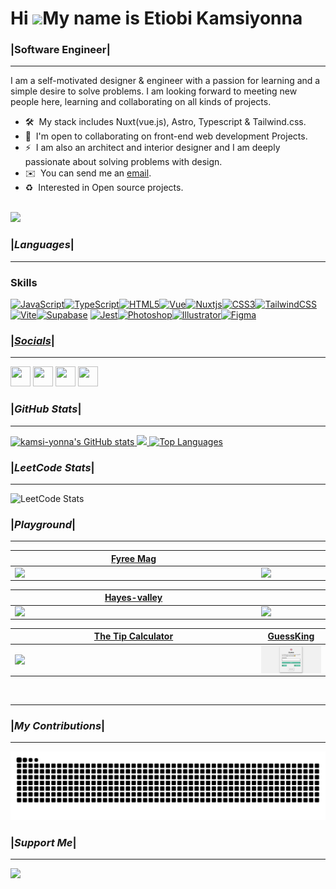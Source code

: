Hi ![](https://user-images.githubusercontent.com/18350557/176309783-0785949b-9127-417c-8b55-ab5a4333674e.gif)My name is Etiobi Kamsiyonna
=========================================================================================================================================

### |Software Engineer|
------------------------

I am a self-motivated designer & engineer with a passion for learning and a simple desire to solve problems.
I am looking forward to meeting new people here, learning and collaborating on all kinds of projects.

*   🛠   My stack includes Nuxt(vue.js), Astro, Typescript & Tailwind.css. 
*   🤝  I'm open to collaborating on front-end web development Projects.
*   ⚡  I am also an architect and interior designer and I am deeply passionate about solving problems with design.
*   ✉️  You can send me an <a href="mailto:etiobikamsi@gmail.com">email</a>.
*   ♻️  Interested in Open source projects.


<br>  
<a href="https://github.com/Kamsi-yonna?tab=followers" target="_blank" rel="noreferrer"><img
src="https://img.shields.io/github/followers/kamsi-yonna?logo=github&style=for-the-badge&color=0891b2&labelColor=1c1917" /></a> 
<br> 



### |*Languages*|
------------------------
### Skills


<p align="left">
<a href="https://developer.mozilla.org/en-US/docs/Web/JavaScript" target="_blank" rel="noreferrer"><img src="https://raw.githubusercontent.com/danielcranney/readme-generator/main/public/icons/skills/javascript-colored.svg" width="36" height="36" alt="JavaScript" /></a><a href="https://www.typescriptlang.org/" target="_blank" rel="noreferrer"><img src="https://raw.githubusercontent.com/danielcranney/readme-generator/main/public/icons/skills/typescript-colored.svg" width="36" height="36" alt="TypeScript" /></a><a href="https://developer.mozilla.org/en-US/docs/Glossary/HTML5" target="_blank" rel="noreferrer"><img src="https://raw.githubusercontent.com/danielcranney/readme-generator/main/public/icons/skills/html5-colored.svg" width="36" height="36" alt="HTML5" /></a><a href="https://vuejs.org/" target="_blank" rel="noreferrer"><img src="https://raw.githubusercontent.com/danielcranney/readme-generator/main/public/icons/skills/vuejs-colored.svg" width="36" height="36" alt="Vue" /></a><a href="https://nuxtjs.org/" target="_blank" rel="noreferrer"><img src="https://raw.githubusercontent.com/danielcranney/readme-generator/main/public/icons/skills/nuxtjs-colored.svg" width="36" height="36" alt="Nuxtjs" /></a><a href="https://www.w3.org/TR/CSS/#css" target="_blank" rel="noreferrer"><img src="https://raw.githubusercontent.com/danielcranney/readme-generator/main/public/icons/skills/css3-colored.svg" width="36" height="36" alt="CSS3" /></a><a href="https://tailwindcss.com/" target="_blank" rel="noreferrer"><img src="https://raw.githubusercontent.com/danielcranney/readme-generator/main/public/icons/skills/tailwindcss-colored.svg" width="36" height="36" alt="TailwindCSS" /></a><a href="https://vitejs.dev/" target="_blank" rel="noreferrer"><img src="https://raw.githubusercontent.com/danielcranney/readme-generator/main/public/icons/skills/vite-colored.svg" width="36" height="36" alt="Vite" /></a><a href="https://supabase.io/" target="_blank" rel="noreferrer"><img src="https://raw.githubusercontent.com/danielcranney/readme-generator/main/public/icons/skills/supabase-colored.svg" width="36" height="36" alt="Supabase" /></a></a> <a href="https://jestjs.io/" target="_blank" rel="noreferrer"><img src="https://www.vectorlogo.zone/logos/jestjsio/jestjsio-icon.svg" width="36" height="36" alt="Jest" /></a><a href="https://www.adobe.com/uk/products/photoshop.html" target="_blank" rel="noreferrer"><img src="https://raw.githubusercontent.com/danielcranney/readme-generator/main/public/icons/skills/photoshop-colored.svg" width="36" height="36" alt="Photoshop" /></a><a href="https://www.adobe.com/uk/products/illustrator.html" target="_blank" rel="noreferrer"><img src="https://raw.githubusercontent.com/danielcranney/readme-generator/main/public/icons/skills/illustrator-colored.svg" width="36" height="36" alt="Illustrator" /></a><a href="https://www.figma.com/" target="_blank" rel="noreferrer"><img src="https://raw.githubusercontent.com/danielcranney/readme-generator/main/public/icons/skills/figma-colored.svg" width="36" height="36" alt="Figma" /> 
</p>

### |*Socials*|
------------------------

<p align="left"> <a href="https://www.behance.com/kamsiyonna" target="_blank" rel="noreferrer"><img src="https://raw.githubusercontent.com/danielcranney/readme-generator/main/public/icons/socials/behance.svg" width="32" height="32" /></a> <a href="https://www.github.com/Kamsi-yonna" target="_blank" rel="noreferrer"><img src="https://raw.githubusercontent.com/danielcranney/readme-generator/main/public/icons/socials/github-dark.svg" width="32" height="32" /></a> <a href="https://www.linkedin.com/in/1kamsiyonna" target="_blank" rel="noreferrer"><img src="https://raw.githubusercontent.com/danielcranney/readme-generator/main/public/icons/socials/linkedin.svg" width="32" height="32" /></a> <a href="https://www.youtube.com/@kamsi_yonna" target="_blank" rel="noreferrer"><img src="https://raw.githubusercontent.com/danielcranney/readme-generator/main/public/icons/socials/youtube.svg" width="32" height="32" /></a></p>


### |*GitHub Stats*|
------------------------

<a href="http://www.github.com/kamsi-yonna">
<img src="https://github-readme-stats.vercel.app/api?username=kamsi-yonna&show_icons=true&hide=&count_private=true&title_color=3382ed&text_color=ffffff&icon_color=ffffff&bg_color=0f172a&hide_border=true&show_icons=true" alt="kamsi-yonna's GitHub stats" />
<img src="https://github-readme-streak-stats.herokuapp.com/?user=kamsi-yonna&stroke=ffffff&background=0f172a&ring=3382ed&fire=3382ed&currStreakNum=ffffff&currStreakLabel=3382ed&sideNums=ffffff&sideLabels=ffffff&dates=ffffff&hide_border=true&" />
</a>
<a href="https://github.com/kamsi-yonna" align="left"><img src="https://github-readme-stats.vercel.app/api/top-langs/?username=kamsi-yonna&langs_count=10&layout=compact&title_color=3382ed&text_color=ffffff&icon_color=ffffff&bg_color=0f172a&hide_border=true&locale=en&custom_title=Top%20%Languages&card_width=420" alt="Top Languages" /></a>

### |*LeetCode Stats*|
------------------------

![LeetCode Stats](https://leetcard.jacoblin.cool/Kamsi-yonna?theme=transparent&font=Hind%20Madurai)

### |*Playground*| 
-------------------

|<a href="https://fyrre-mag.webflow.io/" target="_blank">Fyree Mag</a>|<a href="https://travelme-kam.netlify.app/" target="_blank">TravelMe</a>|
|-- | --|
|<img  align="left"  width="380px" src="https://github.com/Kamsi-yonna/fyree-mag/blob/main/preview.png"/>|<img  align="left"  width="380px" src="https://github.com/Kamsi-yonna/traveler/blob/main/assets/images/preview.jpeg"/>|

|<a href="https://hayes-kamsiyonna.webflow.io/">Hayes-valley</a>|<a href="https://calendar-kamsiyonna.webflow.io/">Calender</a>|
|-- | -- |
|<img  align="left"  width="380px" src="https://github.com/Kamsi-yonna/hayes-valley/blob/main/preview.png">|<img  align="left"  width="380px" src="https://github.com/Kamsi-yonna/hayes-valley/blob/main/calendar-preview.png"/>|

|<a href="https://kamsi-yonna.github.io/TheTipCalculator/">The Tip Calculator</a>|<a href="https://guessking.netlify.app/">GuessKing</a>|
|-- | -- |
|<img  align="left"  width="380px" src="https://kamsi-yonna.github.io/TheTipCalculator/preview.png"/>|<img  align="left"  width="380px" src="https://github.com/Kamsi-yonna/Guess/blob/main/img/preview.png">| 


<div width="100%" align="center"></div><br/>

------------------------
### |*My Contributions*|
------------------------
<picture>
  <source media="(prefers-color-scheme: dark)" srcset="https://raw.githubusercontent.com/Kamsi-yonna/Kamsi-yonna/output/github-contribution-grid-snake-dark.svg">
  <source media="(prefers-color-scheme: light)" srcset="https://raw.githubusercontent.com/Kamsi-yonna/Kamsi-yonna/output/github-contribution-grid-snake.svg">
  <img alt="github contribution grid snake animation" src="https://raw.githubusercontent.com/Kamsi-yonna/Kamsi-yonna/output/github-contribution-grid-snake.svg">
</picture>


### |*Support Me*|
------------------------
<a href="https://www.buymeacoffee.com/kamsi.yonna"><img src="https://cdn.buymeacoffee.com/buttons/v2/default-yellow.png" width="200" /></a>
